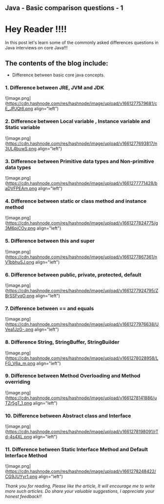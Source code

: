 ## Java - Basic comparison questions - 1

# **Hey Reader !!!!**

In this post let's learn some of the commonly asked differences questions in Java interviews on core Java!!!

## **The contents of the blog include:**

-   Difference between basic core java concepts.

### **1. Difference between JRE, JVM and JDK**
![image.png](https://cdn.hashnode.com/res/hashnode/image/upload/v1661277579681/cE_JPJQt6.png align="left")
### **2. Difference between Local variable , Instance variable and Static variable**
![image.png](https://cdn.hashnode.com/res/hashnode/image/upload/v1661277693817/n3UL4buwS.png align="left")
### **3. Difference between Primitive data types	and Non-primitive data types**
![image.png](https://cdn.hashnode.com/res/hashnode/image/upload/v1661277771428/baDVFPEAm.png align="left")
### **4. Difference between static or class method and instance method**
![image.png](https://cdn.hashnode.com/res/hashnode/image/upload/v1661277824775/g3M6pjCOy.png align="left")
### **5. Difference between this and super**
![image.png](https://cdn.hashnode.com/res/hashnode/image/upload/v1661277867361/nV1bbhuSJ.png align="left")
### **6. Difference between public, private, protected, default**
![image.png](https://cdn.hashnode.com/res/hashnode/image/upload/v1661277924795/ZBrSSFvqO.png align="left")
### **7. Difference between == and equals**
![image.png](https://cdn.hashnode.com/res/hashnode/image/upload/v1661277976638/UVea1JzG-.png align="left")
### **8. Difference String, StringBuffer, StringBuilder**
![image.png](https://cdn.hashnode.com/res/hashnode/image/upload/v1661278028958/LFG_V6a_m.png align="left")
### **9. Difference between Method Overloading and	Method overriding**
![image.png](https://cdn.hashnode.com/res/hashnode/image/upload/v1661278141886/uTZr5gT_1.png align="left")
### **10. Difference between Abstract class and Interface**
![image.png](https://cdn.hashnode.com/res/hashnode/image/upload/v1661278198091/rTd-4s4XL.png align="left")
### **11. Difference between Static Interface Method and	Default Interface Method**
![image.png](https://cdn.hashnode.com/res/hashnode/image/upload/v1661278248422/CG9JUYyr1.png align="left")

*Thank you for reading, Please like the article, It will encourage me to write more such articles. Do share your valuable suggestions, I appreciate your honest feedback!!*

